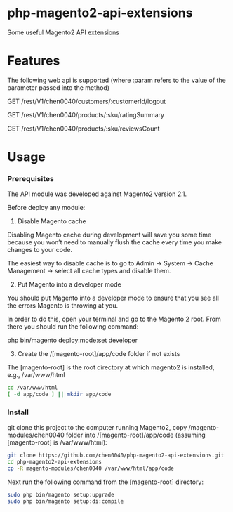 # php-magento2-api-extensions

Some useful Magento2 API extensions

# Features

The following web api is supported (where :param refers to the value of the parameter passed into the method)

GET /rest/V1/chen0040/customers/:customerId/logout

GET /rest/V1/chen0040/products/:sku/ratingSummary

GET /rest/V1/chen0040/products/:sku/reviewsCount



# Usage


### Prerequisites

The API module was developed against Magento2 version 2.1.

Before deploy any module:

1. Disable Magento cache

Disabling Magento cache during development will save you some time because you won’t need to manually flush the cache every time you make changes to your code.

The easiest way to disable cache is to go to Admin → System → Cache Management → select all cache types and disable them.

2. Put Magento into a developer mode

You should put Magento into a developer mode to ensure that you see all the errors Magento is throwing at you.

In order to do this, open your terminal and go to the Magento 2 root. From there you should run the following command:

php bin/magento deploy:mode:set developer

3. Create the /[magento-root]/app/code folder if not exists

The [magento-root] is the root directory at which magento2 is installed, e.g., /var/www/html

```bash
cd /var/www/html
[ -d app/code ] || mkdir app/code
```

### Install 

git clone this project to the computer running Magento2, copy /magento-modules/chen0040 folder into /[magento-root]/app/code (assuming [magento-root] is /var/www/html):

```bash
git clone https://github.com/chen0040/php-magento2-api-extensions.git
cd php-magento2-api-extensions
cp -R magento-modules/chen0040 /var/www/html/app/code
```

Next run the following command from the [magento-root] directory:

```bash
sudo php bin/magento setup:upgrade
sudo php bin/magento setup:di:compile
```


